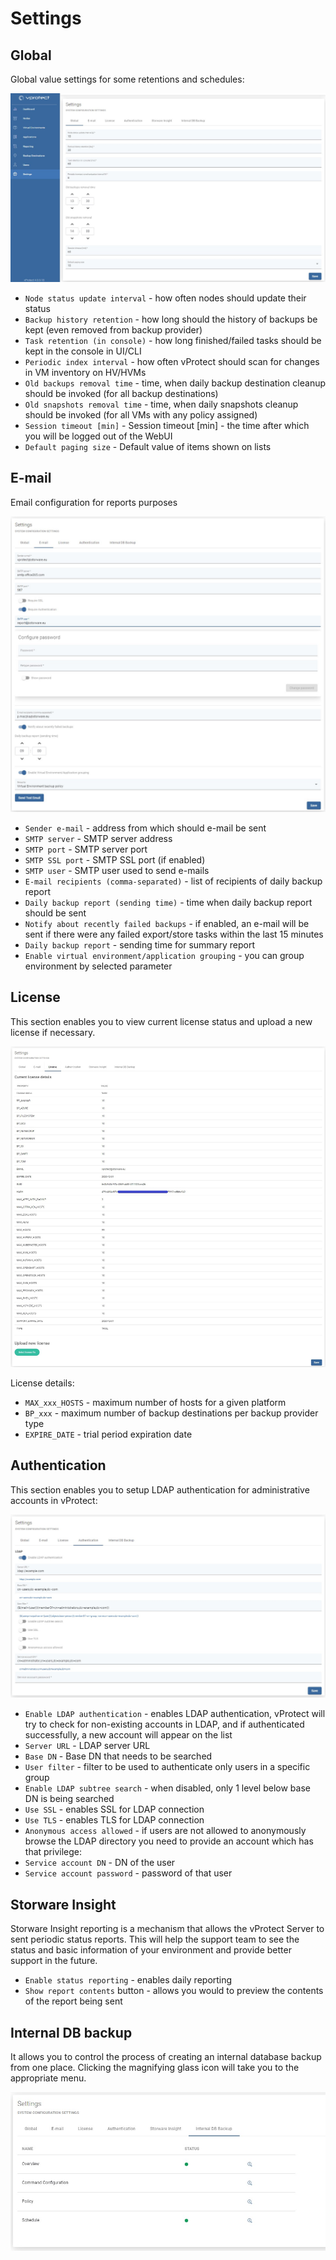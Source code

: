# Settings

## Global

Global value settings for some retentions and schedules:

![](../.gitbook/assets/settings-global%20%281%29.jpg)

* `Node status update interval` - how often nodes should update their status
* `Backup history retention` - how long should the history of backups be kept \(even removed from backup provider\)
* `Task retention (in console)` - how long finished/failed tasks should be kept in the console in UI/CLI
* `Periodic index interval` - how often vProtect should scan for changes in VM inventory on HV/HVMs
* `Old backups removal time` - time, when daily backup destination cleanup should be invoked \(for all backup destinations\)
* `Old snapshots removal time` - time, when daily snapshots cleanup should be invoked \(for all VMs with any policy assigned\)
* `Session timeout [min]` - Session timeout \[min\] - the time after which you will be logged out of the WebUI
* `Default paging size` - Default value of items shown on lists

## E-mail

Email configuration for reports purposes

![](../.gitbook/assets/settings-e-mail.jpg)

* `Sender e-mail` - address from which should e-mail be sent 
* `SMTP server` - SMTP server address 
* `SMTP port` - SMTP server port 
* `SMTP SSL port` - SMTP SSL port \(if enabled\) 
* `SMTP user` - SMTP user used to send e-mails 
* `E-mail recipients (comma-separated)` - list of recipients of daily backup report
* `Daily backup report (sending time)` - time when daily backup report should be sent
* `Notify about recently failed backups` - if enabled, an e-mail will be sent if there were any failed export/store tasks within the last 15 minutes
* `Daily backup report` - sending time for summary report
* `Enable virtual environment/application grouping` - you can group environment by selected parameter

## License

This section enables you to view current license status and upload a new license if necessary.

![](../.gitbook/assets/settings-license%20%281%29.jpg)

License details:

* `MAX_xxx_HOSTS` - maximum number of hosts for a given platform
* `BP_xxx` - maximum number of backup destinations per backup provider type
* `EXPIRE_DATE` - trial period expiration date

## Authentication

This section enables you to setup LDAP authentication for administrative accounts in vProtect:

![](../.gitbook/assets/settings-authentication%20%281%29.jpg)

* `Enable LDAP authentication` - enables LDAP authentication, vProtect will try to check for non-existing accounts in LDAP, and if authenticated successfully, a new account will appear on the list
* `Server URL` - LDAP server URL
* `Base DN` - Base DN that needs to be searched
* `User filter` - filter to be used to authenticate only users in a specific group
* `Enable LDAP subtree search` - when disabled, only 1 level below base DN is being searched
* `Use SSL` - enables SSL for LDAP connection
* `Use TLS` - enables TLS for LDAP connection
* `Anonymous access allowed` - if users are not allowed to anonymously browse the LDAP directory you need to provide an account which has that privilege:
* `Service account DN` - DN of the user
* `Service account password` - password of that user 

## Storware Insight

Storware Insight reporting is a mechanism that allows the vProtect Server to sent periodic status reports. This will help the support team to see the status and basic information of your environment and provide better support in the future.

* `Enable status reporting` - enables daily reporting
* `Show report contents` button - allows you would to preview the contents of the report being sent

## Internal DB backup

It allows you to control the process of creating an internal database backup from one place. Clicking the magnifying glass icon will take you to the appropriate menu.

![](../.gitbook/assets/settings-internal-db-backup.jpg)

